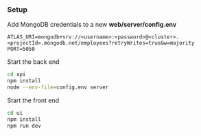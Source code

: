 ### Setup

Add MongoDB credentials to a new **web/server/config.env**
```
ATLAS_URI=mongodb+srv://<username>:<password>@<cluster>.<projectId>.mongodb.net/employees?retryWrites=true&w=majority
PORT=5050
```

Start the back end
```bash
cd api 
npm install
node --env-file=config.env server
```

Start the front end
```bash
cd ui
npm install
npm run dev
```

